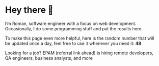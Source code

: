 # Hey there 👋

I’m Roman, software engineer with a focus on web development. Occasionally, I do
some programming stuff and put the results here.

To make this page even more helpful, here is the random number that will be
updated once a day, feel free to use it whenever you need it: **48**

Looking for a job? EPAM (referral link ahead) [is hiring](https://epa.ms/RomanGusev) remote developers,
QA engineers, business analysts, and more
